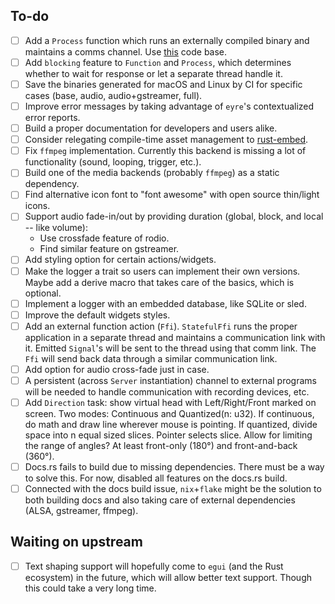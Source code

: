 ## To-do

- [ ] Add a `Process` function which runs an externally compiled binary and maintains a comms channel. Use [this](https://play.rust-lang.org/?code=%23!%5Ballow(unused)%5D%0Afn%20main()%20%7B%0Ause%20std%3A%3Aio%3A%3AWrite%3B%0Ause%20std%3A%3Aprocess%3A%3A%7BCommand%2C%20Stdio%7D%3B%0A%0Alet%20mut%20child%20%3D%20Command%3A%3Anew(%22rev%22)%0A%20%20%20%20.stdin(Stdio%3A%3Apiped())%0A%20%20%20%20.stdout(Stdio%3A%3Apiped())%0A%20%20%20%20.spawn()%0A%20%20%20%20.expect(%22Failed%20to%20spawn%20child%20process%22)%3B%0A%0Alet%20mut%20stdin%20%3D%20child.stdin.take().expect(%22Failed%20to%20open%20stdin%22)%3B%0Astd%3A%3Athread%3A%3Aspawn(move%20%7C%7C%20%7B%0A%20%20%20%20stdin.write_all(%22Hello%2C%20world!%22.as_bytes()).expect(%22Failed%20to%20write%20to%20stdin%22)%3B%0A%7D)%3B%0A%0Alet%20output%20%3D%20child.wait_with_output().expect(%22Failed%20to%20read%20stdout%22)%3B%0Aassert_eq!(String%3A%3Afrom_utf8_lossy(%26output.stdout)%2C%20%22!dlrow%20%2ColleH%22)%3B%0A%7D&edition=2021) code base.
- [ ] Add `blocking` feature to `Function` and `Process`, which determines whether to wait for response or let a separate thread handle it.
- [ ] Save the binaries generated for macOS and Linux by CI for specific cases (base, audio, audio+gstreamer, full).
- [ ] Improve error messages by taking advantage of `eyre`'s contextualized error reports.
- [ ] Build a proper documentation for developers and users alike.
- [ ] Consider relegating compile-time asset management to [rust-embed](https://github.com/pyrossh/rust-embed).
- [ ] Fix `ffmpeg` implementation. Currently this backend is missing a lot of functionality (sound, looping, trigger, etc.).
- [ ] Build one of the media backends (probably `ffmpeg`) as a static dependency.
- [ ] Find alternative icon font to "font awesome" with open source thin/light icons. 
- [ ] Support audio fade-in/out by providing duration (global, block, and local -- like volume):
    - Use crossfade feature of rodio.
    - Find similar feature on gstreamer.
- [ ] Add styling option for certain actions/widgets.
- [ ] Make the logger a trait so users can implement their own versions. Maybe add a derive macro that takes care of the basics, which is optional.
- [ ] Implement a logger with an embedded database, like SQLite or sled.
- [ ] Improve the default widgets styles.
- [ ] Add an external function action (`Ffi`). `StatefulFfi` runs the proper application in a separate thread and maintains a communication link with it. Emitted `Signal`'s will be sent to the thread using that comm link. The `Ffi` will send back data through a similar communication link.
- [ ] Add option for audio cross-fade just in case.
- [ ] A persistent (across `Server` instantiation) channel to external programs will be needed to handle communication with recording devices, etc.
- [ ] Add `Direction` task: show virtual head with Left/Right/Front marked on screen. Two modes: Continuous and Quantized(n: u32). If continuous, do math and draw line wherever mouse is pointing. If quantized, divide space into n equal sized slices. Pointer selects slice. Allow for limiting the range of angles? At least front-only (180°) and front-and-back (360°).
- [ ] Docs.rs fails to build due to missing dependencies. There must be a way to solve this. For now, disabled all features on the docs.rs build.
- [ ] Connected with the docs build issue, `nix`+`flake` might be the solution to both building docs and also taking care of external dependencies (ALSA, gstreamer, ffmpeg).

## Waiting on upstream

- [ ] Text shaping support will hopefully come to `egui` (and the Rust ecosystem) in the future, which will allow better text support. Though this could take a very long time.
